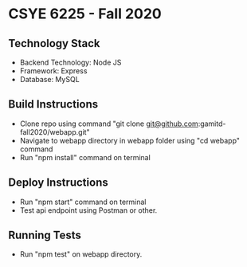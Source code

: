# CSYE 6225 - Fall 2020 

## Technology Stack
* Backend Technology: Node JS
* Framework: Express
* Database: MySQL

## Build Instructions
* Clone repo using command "git clone git@github.com:gamitd-fall2020/webapp.git"
* Navigate to webapp directory in webapp folder using "cd webapp" command
* Run "npm install" command on terminal

## Deploy Instructions
* Run "npm start" command on terminal
* Test api endpoint using Postman or other.

## Running Tests
* Run "npm test" on webapp directory.

